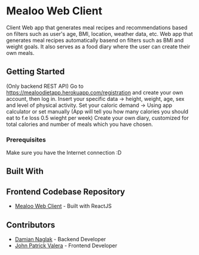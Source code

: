 # Mealoo Web Client

Client Web app that generates meal recipes and recommendations based on filters such as user's age, BMI, location, weather data, etc.
Web app that generates meal recipes automatically basend on filters such as BMI and weight goals.
It also serves as a food diary where the user can create their own meals.

## Getting Started

(Only backend REST API)
Go to https://mealoodietapp.herokuapp.com/registration and create your own account, then log in.
Insert your specific data -> height, weight, age, sex and level of physical activity.
Set your caloric demand -> Using app calculator or set manually (App will tell you how many calories you should eat to f.e loss 0.5 wieght per week)
Create your own diary, customized for total calories and number of meals which you have chosen.


### Prerequisites

Make sure you have the Internet connection :D

## Built With


## Frontend Codebase Repository

* [Mealoo Web Client](https://github.com/withoutwax13/mealoo-web-client) - Built with ReactJS

## Contributors

* [Damian Naglak](https://github.com/naslakboss) - Backend Developer
* [John Patrick Valera](https://github.com/withoutwax13) - Frontend Developer

